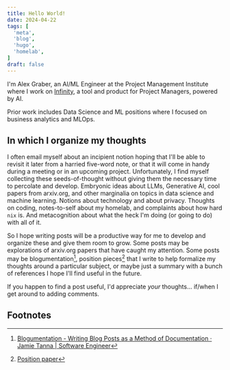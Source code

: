 ```yaml
---
title: Hello World!
date: 2024-04-22
tags: [
  'meta',
  'blog',
  'hugo',
  'homelab',
]
draft: false
---
```


I'm Alex Graber, an AI/ML Engineer at the Project Management Institute
where I work on [Infinity](https://www.pmi.org/about/press-media/press-releases/pmi-introduces-pmi-infinity-the-all-new-ai-powered-resource-for-project-professionals),
a tool and product for Project Managers, powered by AI.

Prior work includes Data Science and ML positions where I focused on
business analytics and MLOps.

## In which I organize my thoughts

I often email myself about an incipient notion hoping that I'll be able to revisit it later from a harried five-word note,
or that it will come in handy during a meeting or in an upcoming project.
Unfortunately, I find myself collecting these seeds-of-thought without giving them the necessary time to percolate and develop.
Embryonic ideas about LLMs, Generative AI, cool papers from arxiv.org, and other marginalia on topics in data science and machine learning.
Notions about technology and about privacy.
Thoughts on coding, notes-to-self about my homelab, and complaints about how hard `nix` is.
And metacognition about what the heck I'm doing (or going to do) with all of it.

So I hope writing posts will be a productive way for me to develop and organize these and give them room to grow.
Some posts may be explorations of arxiv.org papers that have caught my attention.
Some posts may be blogumentation[^1], position pieces[^2] that I write to help formalize my thoughts around a particular subject, or maybe just a summary with a bunch of references I hope I'll find useful in the future.

If you happen to find a post useful, I'd appreciate _your_ thoughts... if/when I get around to adding comments.

## Footnotes

[^1]: [Blogumentation - Writing Blog Posts as a Method of Documentation · Jamie Tanna | Software Engineer](https://www.jvt.me/posts/2017/06/25/blogumentation/)
[^2]: [Position paper](https://en.wikipedia.org/wiki/Position_paper)
